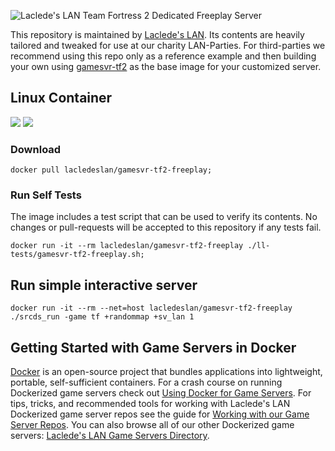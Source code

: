 ![Laclede's LAN Team Fortress 2 Dedicated Freeplay Server](https://raw.githubusercontent.com/LacledesLAN/gamesvr-tf2-freeplay/master/.misc/banner-tf2-freeplay.png "Laclede's LAN Team Fortress 2 Dedicated Freeplay Server")

This repository is maintained by [Laclede's LAN](https://lacledeslan.com). Its contents are heavily tailored and tweaked for use at our charity LAN-Parties. For third-parties we recommend using this repo only as a reference example and then building your own using [gamesvr-tf2](https://github.com/LacledesLAN/gamesvr-tf2) as the base image for your customized server.

## Linux Container

[![](https://images.microbadger.com/badges/version/lacledeslan/gamesvr-tf2-freeplay.svg)](https://microbadger.com/images/lacledeslan/gamesvr-tf2-freeplay "Get your own version badge on microbadger.com")
[![](https://images.microbadger.com/badges/image/lacledeslan/gamesvr-tf2-freeplay.svg)](https://microbadger.com/images/lacledeslan/gamesvr-tf2-freeplay "Get your own image badge on microbadger.com")

### Download

```shell
docker pull lacledeslan/gamesvr-tf2-freeplay;
```

### Run Self Tests

The image includes a test script that can be used to verify its contents. No changes or pull-requests will be accepted to this repository if any tests fail.

```shell
docker run -it --rm lacledeslan/gamesvr-tf2-freeplay ./ll-tests/gamesvr-tf2-freeplay.sh;
```

## Run simple interactive server

```shell
docker run -it --rm --net=host lacledeslan/gamesvr-tf2-freeplay ./srcds_run -game tf +randommap +sv_lan 1
```

## Getting Started with Game Servers in Docker

[Docker](https://docs.docker.com/) is an open-source project that bundles applications into lightweight, portable, self-sufficient containers. For a crash course on running Dockerized game servers check out [Using Docker for Game Servers](https://github.com/LacledesLAN/README.1ST/blob/master/GameServers/DockerAndGameServers.md). For tips, tricks, and recommended tools for working with Laclede's LAN Dockerized game server repos see the guide for [Working with our Game Server Repos](https://github.com/LacledesLAN/README.1ST/blob/master/GameServers/WorkingWithOurRepos.md). You can also browse all of our other Dockerized game servers: [Laclede's LAN Game Servers Directory](https://github.com/LacledesLAN/README.1ST/tree/master/GameServers).
